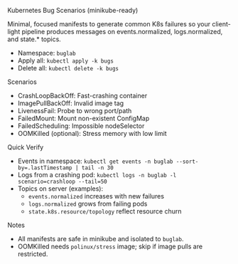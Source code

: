 Kubernetes Bug Scenarios (minikube-ready)

Minimal, focused manifests to generate common K8s failures so your client-light pipeline produces messages on events.normalized, logs.normalized, and state.* topics.

- Namespace: `buglab`
- Apply all: `kubectl apply -k bugs`
- Delete all: `kubectl delete -k bugs`

Scenarios
- CrashLoopBackOff: Fast-crashing container
- ImagePullBackOff: Invalid image tag
- LivenessFail: Probe to wrong port/path
- FailedMount: Mount non-existent ConfigMap
- FailedScheduling: Impossible nodeSelector
- OOMKilled (optional): Stress memory with low limit

Quick Verify
- Events in namespace: `kubectl get events -n buglab --sort-by=.lastTimestamp | tail -n 30`
- Logs from a crashing pod: `kubectl logs -n buglab -l scenario=crashloop --tail=50`
- Topics on server (examples):
  - `events.normalized` increases with new failures
  - `logs.normalized` grows from failing pods
  - `state.k8s.resource/topology` reflect resource churn

Notes
- All manifests are safe in minikube and isolated to `buglab`.
- OOMKilled needs `polinux/stress` image; skip if image pulls are restricted.

